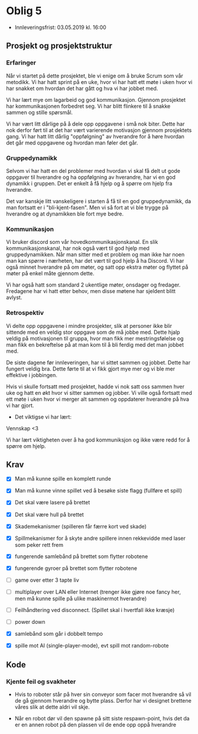 # Oblig 5
- Innleveringsfrist: 03.05.2019 kl. 16:00

## Prosjekt og prosjektstruktur

### Erfaringer

Når vi startet på dette prosjektet, ble vi enige om å bruke Scrum som
vår metodikk. Vi har hatt sprint på en uke, hvor vi har hatt ett møte
i uken hvor vi har snakket om hvordan det har gått og hva vi har
jobbet med.

Vi har lært mye om lagarbeid og god kommunikasjon. Gjennom prosjektet
har kommunikasjonen forbedret seg. Vi har blitt flinkere til å snakke
sammen og stille spørsmål.

Vi har vært litt dårlige på å dele opp oppgavene i små nok biter.
Dette har nok derfor ført til at det har vært varierende motivasjon
gjennom prosjektets gang. Vi har hatt litt dårlig "oppfølgning" av
hverandre for å høre hvordan det går med oppgavene og hvordan man
føler det går.

### Gruppedynamikk

Selvom vi har hatt en del problemer med hvordan vi skal få delt ut
gode oppgaver til hverandre og ha oppfølgning av hverandre, har vi en
god dynamikk i gruppen. Det er enkelt å få hjelp og å spørre om hjelp
fra hverandre.

Det var kanskje litt vanskeligere i starten å få til en god
gruppedynamikk, da man fortsatt er i "bli-kjent-fasen". Men vi så fort
at vi ble trygge på hverandre og at dynamikken ble fort mye bedre.

### Kommunikasjon
Vi bruker discord som vår hovedkommunikasjonskanal. En slik
kommunikasjonskanal, har nok også vært til god hjelp med
gruppedynamikken. Når man sitter med et problem og man ikke har noen
man kan spørre i nærheten, har det vært til god hjelp å ha Discord.
Vi har også minnet hverandre på om møter, og satt opp ekstra møter og
flyttet på møter på enkel måte gjennom dette.

Vi har også hatt som standard 2 ukentlige møter, onsdager og fredager.
Fredagene har vi hatt etter behov, men disse møtene har sjeldent blitt
avlyst.

### Retrospektiv

Vi delte opp oppgavene i mindre prosjekter, slik at personer ikke blir
sittende med en veldig stor oppgave som de må jobbe med. Dette hjalp
veldig på motivasjonen til gruppa, hvor man fikk mer mestringsfølelse
og man fikk en bekreftelse på at man kom til å bli ferdig med det man
jobbet med.

De siste dagene før innleveringen, har vi sittet sammen og jobbet.
Dette har fungert veldig bra. Dette førte til at vi fikk gjort mye
mer og vi ble mer effektive i jobbingen.

Hvis vi skulle fortsatt med prosjektet, hadde vi nok satt oss sammen
hver uke og hatt en økt hvor vi sitter sammen og jobber. Vi ville også
fortsatt med ett møte i uken hvor vi merger alt sammen og oppdaterer
hverandre på hva vi har gjort. 

- Det viktigse vi har lært:

Vennskap <3

Vi har lært viktigheten over å ha god kommuniksjon og ikke være redd
for å spørre om hjelp.


## Krav

- [X] Man må kunne spille en komplett runde

- [X] Man må kunne vinne spillet ved å besøke siste flagg
  (fullføre et spill)

- [X] Det skal være lasere på brettet

- [X] Det skal være hull på brettet

- [X] Skademekanismer (spilleren får færre kort ved skade)

- [X] Spillmekanismer for å skyte andre spillere innen rekkevidde med
  laser som peker rett frem

- [X] fungerende samlebånd på brettet som flytter robotene

- [X] fungerende gyroer på brettet som flytter robotene

- [ ] game over etter 3 tapte liv

- [ ] multiplayer over LAN eller Internet (trenger ikke gjøre noe fancy
  her, men må kunne spille på ulike maskinermot hverandre)

- [ ] Feilhåndtering ved disconnect. (Spillet skal i hvertfall ikke
  kræsje)

- [ ] power down

- [X] samlebånd som går i dobbelt tempo

- [X] spille mot AI (single-player-mode), evt spill mot random-robote

## Kode


### Kjente feil og svakheter
- Hvis to roboter står på hver sin conveyor som facer mot hverandre 
  så vil de gå gjennom hverandre og bytte plass. Derfor har vi designet brettene
  våres slik at dette aldri vil skje.

- Når en robot dør vil den spawne på sitt siste respawn-point,
  hvis det da er en annen robot på den plassen vil de ende opp oppå hverandre


